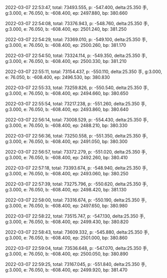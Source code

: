 2022-03-07 22:53:47, total: 73493.555, p: -547.400, delta:25.350 手, g:3.000, e: 76.050, b: -608.400, ep: 2497.880, bp: 380.660

2022-03-07 22:54:08, total: 73376.943, p: -548.760, delta:25.350 手, g:3.000, e: 76.050, b: -608.400, ep: 2501.240, bp: 381.250

2022-03-07 22:54:29, total: 73369.010, p: -549.100, delta:25.350 手, g:3.000, e: 76.050, b: -608.400, ep: 2500.260, bp: 381.170

2022-03-07 22:54:50, total: 73324.114, p: -549.350, delta:25.350 手, g:3.000, e: 76.050, b: -608.400, ep: 2500.330, bp: 381.210

2022-03-07 22:55:11, total: 73154.437, p: -550.110, delta:25.350 手, g:3.000, e: 76.050, b: -608.400, ep: 2496.530, bp: 380.830

2022-03-07 22:55:33, total: 73259.826, p: -550.540, delta:25.350 手, g:3.000, e: 76.050, b: -608.400, ep: 2494.660, bp: 380.650

2022-03-07 22:55:54, total: 73217.238, p: -551.260, delta:25.350 手, g:3.000, e: 76.050, b: -608.400, ep: 2493.860, bp: 380.640

2022-03-07 22:56:14, total: 73008.529, p: -554.430, delta:25.350 手, g:3.000, e: 76.050, b: -608.400, ep: 2488.210, bp: 380.330

2022-03-07 22:56:36, total: 73250.558, p: -551.350, delta:25.350 手, g:3.000, e: 76.050, b: -608.400, ep: 2491.050, bp: 380.300

2022-03-07 22:56:57, total: 73372.279, p: -551.020, delta:25.350 手, g:3.000, e: 76.050, b: -608.400, ep: 2492.260, bp: 380.410

2022-03-07 22:57:18, total: 73393.674, p: -548.940, delta:25.350 手, g:3.000, e: 76.050, b: -608.400, ep: 2493.060, bp: 380.250

2022-03-07 22:57:39, total: 73275.796, p: -550.620, delta:25.350 手, g:3.000, e: 76.050, b: -608.400, ep: 2498.420, bp: 381.130

2022-03-07 22:58:00, total: 73316.674, p: -550.190, delta:25.350 手, g:3.000, e: 76.050, b: -608.400, ep: 2497.650, bp: 380.980

2022-03-07 22:58:22, total: 73515.747, p: -547.130, delta:25.350 手, g:3.000, e: 76.050, b: -608.400, ep: 2499.430, bp: 380.820

2022-03-07 22:58:43, total: 73609.332, p: -545.880, delta:25.350 手, g:3.000, e: 76.050, b: -608.400, ep: 2501.000, bp: 380.860

2022-03-07 22:59:04, total: 73536.648, p: -547.070, delta:25.350 手, g:3.000, e: 76.050, b: -608.400, ep: 2500.050, bp: 380.890

2022-03-07 22:59:25, total: 73167.045, p: -551.840, delta:25.350 手, g:3.000, e: 76.050, b: -608.400, ep: 2499.920, bp: 381.470